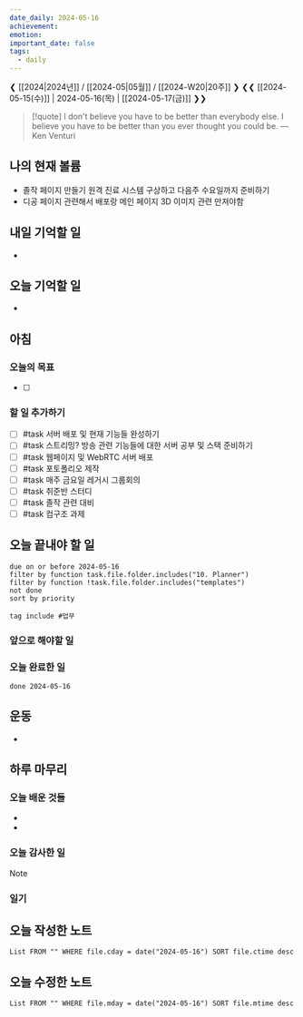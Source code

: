 ```yaml
---
date_daily: 2024-05-16
achievement: 
emotion: 
important_date: false
tags:
  - daily
---
```

❮ [[2024|2024년]] / [[2024-05|05월]] / [[2024-W20|20주]] ❯
❮❮ [[2024-05-15(수)]] | 2024-05-16(목) | [[2024-05-17(금)]] ❯❯

> [!quote] I don't believe you have to be better than everybody else. I believe you have to be better than you ever thought you could be.
> — Ken Venturi
## 나의 현재 볼륨
* 졸작 페이지 만들기 원격 진료 시스템 구상하고 다음주 수요일까지 준비하기
* 디공 페이지 관련해서 배포랑 메인 페이지 3D 이미지 관련 만져야함
## 내일 기억할 일
- 
## 오늘 기억할 일
* 


## 아침

### 오늘의 목표

- [ ] 

### 할 일 추가하기

- [ ] #task 서버 배포 및 현재 기능들 완성하기
- [ ] #task 스트리밍? 방송 관련 기능들에 대한 서버 공부 및 스택 준비하기
- [ ] #task 웹페이지 및 WebRTC 서버 배포
- [ ] #task 포토폴리오 제작
- [ ] #task 매주 금요일 레거시 그룹회의
- [ ] #task 취준반 스터디
- [ ] #task 졸작 관련 대비
- [ ] #task 컴구조 과제

## 오늘 끝내야 할 일
```tasks
due on or before 2024-05-16
filter by function task.file.folder.includes("10. Planner")
filter by function !task.file.folder.includes("templates")
not done
sort by priority
```
```tasks
tag include #업무 
```

### 앞으로 해야할 일


### 오늘 완료한 일
```tasks
done 2024-05-16
```

## 운동
- 

## 하루 마무리
### 오늘 배운 것들
- 
- 
### 오늘 감사한 일
>[!note]
>
### 일기

## 오늘 작성한 노트
```dataview
List FROM "" WHERE file.cday = date("2024-05-16") SORT file.ctime desc

```

## 오늘 수정한 노트
```dataview
List FROM "" WHERE file.mday = date("2024-05-16") SORT file.mtime desc


```